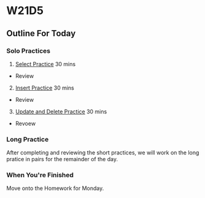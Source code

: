 # W21D5

## Outline For Today

### Solo Practices

1. [Select Practice](https://open.appacademy.io/learn/js-py---pt-oct-2023-cohort-online/week-21---express-and-sequelize-pt--i/practice--sequelize-select-queries) 30 mins
* Review

2. [Insert Practice](https://open.appacademy.io/learn/js-py---pt-oct-2023-cohort-online/week-21---express-and-sequelize-pt--i/practice--sequelize-insert-data) 30 mins
* Review

3. [Update and Delete Practice](https://open.appacademy.io/learn/js-py---pt-oct-2023-cohort-online/week-21---express-and-sequelize-pt--i/practice--sequelize-update-and-delete-singular-records) 30 mins
* Revoew

### Long Practice

After completing and reviewing the short practices, we will work on the
long pratice in pairs for the remainder of the day.


### When You're Finished

Move onto the Homework for Monday.
